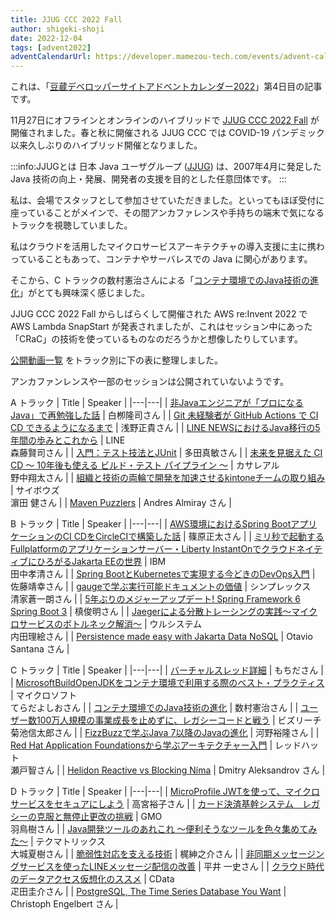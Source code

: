 ```yaml
---
title: JJUG CCC 2022 Fall
author: shigeki-shoji
date: 2022-12-04
tags: [advent2022]
adventCalendarUrl: https://developer.mamezou-tech.com/events/advent-calendar/2022/
---
```


これは、「[豆蔵デベロッパーサイトアドベントカレンダー2022](https://developer.mamezou-tech.com/events/advent-calendar/2022/)」第4日目の記事です。

11月27日にオフラインとオンラインのハイブリッドで [JJUG CCC 2022 Fall](https://ccc2022fall.java-users.jp/) が開催されました。春と秋に開催される JJUG CCC では COVID-19 パンデミック以来久しぶりのハイブリッド開催となりました。

:::info:JJUGとは
日本 Java ユーザグループ ([JJUG](https://www.java-users.jp/page/about/)) は、2007年4月に発足した Java 技術の向上・発展、開発者の支援を目的とした任意団体です。
:::

私は、会場でスタッフとして参加させていただきました。といってもほぼ受付に座っていることがメインで、その間アンカファレンスや手持ちの端末で気になるトラックを視聴していました。

私はクラウドを活用したマイクロサービスアーキテクチャの導入支援に主に携わっていることもあって、コンテナやサーバレスでの Java に関心があります。

そこから、C トラックの数村憲治さんによる「[コンテナ環境でのJava技術の進化](https://youtu.be/nJJHSwywei0)」がとても興味深く感じました。

JJUG CCC 2022 Fall からしばらくして開催された AWS re:Invent 2022 で AWS Lambda SnapStart が発表されましたが、これはセッション中にあった「CRaC」の技術を使っているものなのだろうかと想像したりしています。

[公開動画一覧](https://www.youtube.com/playlist?list=PLy44EKO1L0eIl0VIYmGXk9635j6QQ7cF0) をトラック別に下の表に整理しました。

アンカファンレンスや一部のセッションは公開されていないようです。

A トラック
| Title | Speaker |
|---|---|
| [非Javaエンジニアが「プロになるJava」で再勉強した話](https://youtu.be/r1r6VEgfVb4) | 白栁隆司さん |
| [Git 未経験者が GitHub Actions で CI CD できるようになるまで](https://youtu.be/TuQcYJwQ3Q4) | 浅野正貴さん |
| [LINE NEWSにおけるJava移行の5年間の歩みとこれから](https://youtu.be/XTvxIIyrNM4) | LINE<br>森藤賢司さん |
| [入門：テスト技法とJUnit](https://youtu.be/_7nkOxyO4fU) | 多田真敏さん |
| [未来を見据えた CI CD ～ 10年後も使える ビルド・テスト パイプライン ～](https://youtu.be/msC04lnwKXA) | カサレアル<br>野中翔太さん |
| [組織と技術の両輪で開発を加速させるkintoneチームの取り組み](https://youtu.be/9-XGMnYbDt4) | サイボウズ<br>濵田 健さん |
| [Maven Puzzlers](https://youtu.be/1zF8dWt4-Zs) | Andres Almiray さん |

B トラック
| Title | Speaker |
|---|---|
| [AWS環境におけるSpring BootアプリケーションのCI CDをCircleCIで構築した話](https://youtu.be/c-mb_17nIYs) | 篠原正太さん |
| [ミリ秒で起動するFullplatformのアプリケーションサーバー・Liberty InstantOnでクラウドネイティブにひろがるJakarta EEの世界](https://youtu.be/HCapZiK-D8k) | IBM<br>田中孝清さん |
| [Spring BootとKubernetesで実現する今どきのDevOps入門](https://youtu.be/gt9hlokbiIc) | 佐藤靖幸さん |
| [gaugeで学ぶ実行可能ドキュメントの価値](https://youtu.be/ykIj8IKBgns) | シンプレックス<br>清家蒼一朗さん |
| [5年ぶりのメジャーアップデート! Spring Framework 6 Spring Boot 3](https://youtu.be/tnq4NBrlhHY) | 槙俊明さん |
| [Jaegerによる分散トレーシングの実践～マイクロサービスのボトルネック解消～](https://youtu.be/V3A_87dYH6o) | ウルシステム<br>内田理絵さん |
| [Persistence made easy with Jakarta Data NoSQL](https://youtu.be/5FOK1WvJyMU) | Otavio Santana さん |

C トラック
| Title | Speaker |
|---|---|
| [バーチャルスレッド詳細](https://youtu.be/MawoXHB40NA) | もちださん |
| [MicrosoftBuildOpenJDKをコンテナ環境で利用する際のベスト・プラクティス](https://youtu.be/jYQ5zu5cbkU) | マイクロソフト<br>てらだよしおさん |
| [コンテナ環境でのJava技術の進化](https://youtu.be/nJJHSwywei0) | 数村憲治さん |
| [ユーザー数100万人規模の事業成長を止めずに、レガシーコードと戦う](https://youtu.be/QCluKNE6th0) | ビズリーチ<br>菊池信太郎さん |
| [FizzBuzzで学ぶJava 7以降のJavaの進化](https://youtu.be/aVxwcB652fc) | 河野裕隆さん |
| [Red Hat Application Foundationsから学ぶアーキテクチャー入門](https://youtu.be/LBwv5yO3JY0) | レッドハット<br>瀬戸智さん |
| [Helidon Reactive vs Blocking Níma](https://youtu.be/Ued3NeQVCnI) | Dmitry Aleksandrov さん |

D トラック
| Title | Speaker |
|---|---|
| [MicroProfile JWTを使って、マイクロサービスをセキュアにしよう](https://youtu.be/EW5L9EEEvGI) | 高宮裕子さん |
| [カード決済基幹システム　レガシーの克服と無停止更改の挑戦](https://youtu.be/XaMqU1-ra8Q) | GMO<br>羽鳥樹さん |
| [Java開発ツールのあれこれ ～便利そうなツールを色々集めてみた～](https://youtu.be/nXR-wF8WKxQ) | テクマトリックス<br>大城夏樹さん |
| [脆弱性対応を支える技術](https://youtu.be/75hjH9Bnv_I) | 梶紳之介さん |
| [非同期メッセージングサービスを使ったLINEメッセージ配信の改善](https://youtu.be/LzdYXODvKYw) | 平井 一史さん |
| [クラウド時代のデータアクセス仮想化のススメ](https://youtu.be/kQFocfI2kZs) | CData<br>疋田圭介さん |
| [PostgreSQL, The Time Series Database You Want](https://youtu.be/tI9XzfGJOTY) | Christoph Engelbert さん |
